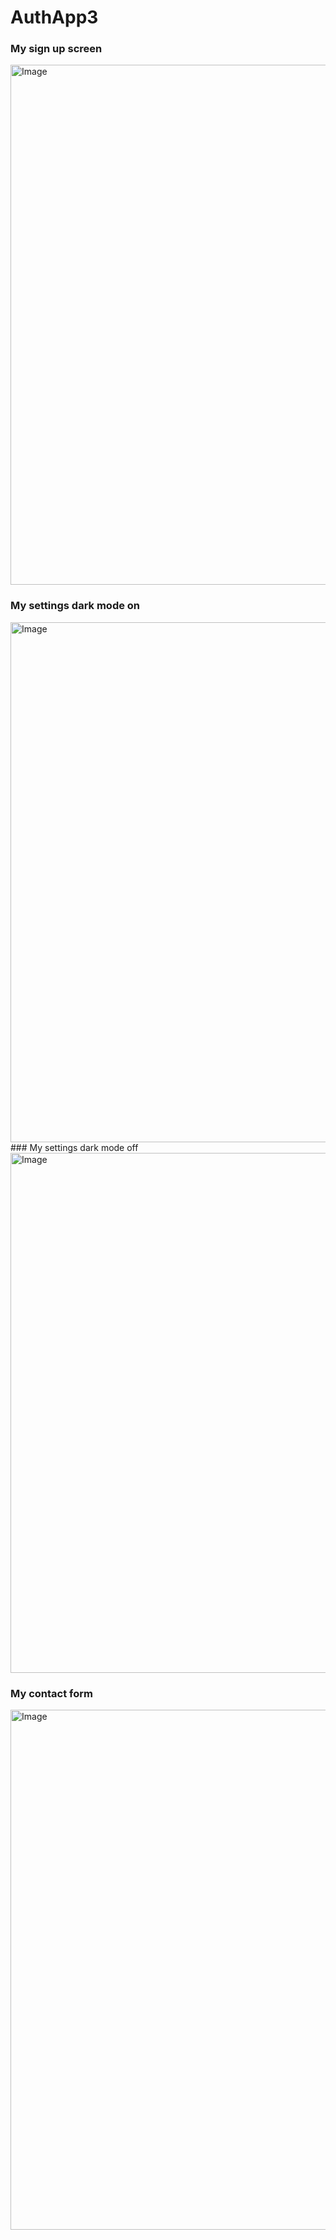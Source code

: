 # AuthApp3

### My sign up screen
<img width="1280" height="832" alt="Image" src="https://github.com/user-attachments/assets/1696a7a5-c3f8-4ead-b253-de59b4b970ab" />

### My settings dark mode on
<img width="1280" height="832" alt="Image" src="https://github.com/user-attachments/assets/1163cb30-9aea-4349-bba6-d40045cde23e" />
### My settings dark mode off
<img width="1280" height="832" alt="Image" src="https://github.com/user-attachments/assets/31f922fd-a2ed-470a-b5a6-d8cb1f8315c3" />

### My contact form
<img width="1280" height="832" alt="Image" src="https://github.com/user-attachments/assets/30973242-b68e-4c43-b8b6-f222702fa787" />



